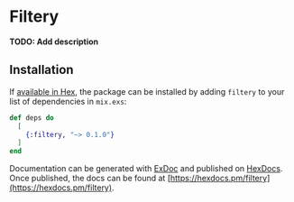 # Filtery

**TODO: Add description**

## Installation

If [available in Hex](https://hex.pm/docs/publish), the package can be installed
by adding `filtery` to your list of dependencies in `mix.exs`:

```elixir
def deps do
  [
    {:filtery, "~> 0.1.0"}
  ]
end
```

Documentation can be generated with [ExDoc](https://github.com/elixir-lang/ex_doc)
and published on [HexDocs](https://hexdocs.pm). Once published, the docs can
be found at [https://hexdocs.pm/filtery](https://hexdocs.pm/filtery).

